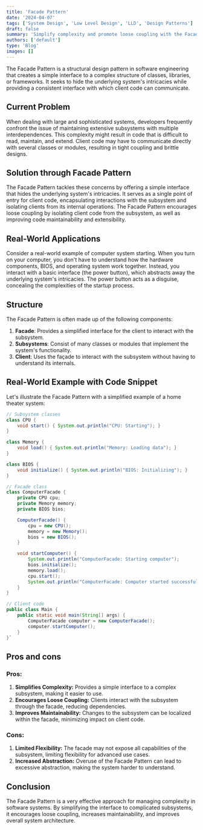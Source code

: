 ```yaml
---
title: 'Facade Pattern'
date: '2024-04-07'
tags: ['System Design', 'Low Level Design', 'LLD', 'Design Patterns']
draft: false
summary: 'Simplify complexity and promote loose coupling with the Facade Pattern.'
authors: ['default']
type: 'Blog'
images: []
---
```


The Facade Pattern is a structural design pattern in software engineering that creates a simple interface to a complex structure of classes, libraries, or frameworks. It seeks to hide the underlying system's intricacies while providing a consistent interface with which client code can communicate.

## Current Problem

When dealing with large and sophisticated systems, developers frequently confront the issue of maintaining extensive subsystems with multiple interdependences. This complexity might result in code that is difficult to read, maintain, and extend. Client code may have to communicate directly with several classes or modules, resulting in tight coupling and brittle designs.

## Solution through Facade Pattern

The Facade Pattern tackles these concerns by offering a simple interface that hides the underlying system's intricacies. It serves as a single point of entry for client code, encapsulating interactions with the subsystem and isolating clients from its internal operations. The Facade Pattern encourages loose coupling by isolating client code from the subsystem, as well as improving code maintainability and extensibility.

## Real-World Applications

Consider a real-world example of computer system starting. When you turn on your computer, you don't have to understand how the hardware components, BIOS, and operating system work together. Instead, you interact with a basic interface (the power button), which abstracts away the underlying system's intricacies. The power button acts as a disguise, concealing the complexities of the startup process.

## Structure

The Facade Pattern is often made up of the following components:

1. **Facade**: Provides a simplified interface for the client to interact with the subsystem.
2. **Subsystems**: Consist of many classes or modules that implement the system's functionality.
3. **Client**: Uses the façade to interact with the subsystem without having to understand its internals.

## Real-World Example with Code Snippet

Let's illustrate the Facade Pattern with a simplified example of a home theater system:

```Java
// Subsystem classes
class CPU {
    void start() { System.out.println("CPU: Starting"); }
}

class Memory {
    void load() { System.out.println("Memory: Loading data"); }
}

class BIOS {
    void initialize() { System.out.println("BIOS: Initializing"); }
}

// Facade class
class ComputerFacade {
    private CPU cpu;
    private Memory memory;
    private BIOS bios;

    ComputerFacade() {
        cpu = new CPU();
        memory = new Memory();
        bios = new BIOS();
    }

    void startComputer() {
        System.out.println("ComputerFacade: Starting computer");
        bios.initialize();
        memory.load();
        cpu.start();
        System.out.println("ComputerFacade: Computer started successfully");
    }
}
```

```Java
// Client code
public class Main {
    public static void main(String[] args) {
        ComputerFacade computer = new ComputerFacade();
        computer.startComputer();
    }
}`
```

## Pros and cons

### Pros:

1. **Simplifies Complexity:** Provides a simple interface to a complex subsystem, making it easier to use.
2. **Encourages Loose Coupling:** Clients interact with the subsystem through the facade, reducing dependencies.
3. **Improves Maintainability:** Changes to the subsystem can be localized within the facade, minimizing impact on client code.

### Cons:

1. **Limited Flexibility:** The facade may not expose all capabilities of the subsystem, limiting flexibility for advanced use cases.
2. **Increased Abstraction:** Overuse of the Facade Pattern can lead to excessive abstraction, making the system harder to understand.

## Conclusion

The Facade Pattern is a very effective approach for managing complexity in software systems. By simplifying the interface to complicated subsystems, it encourages loose coupling, increases maintainability, and improves overall system architecture.
